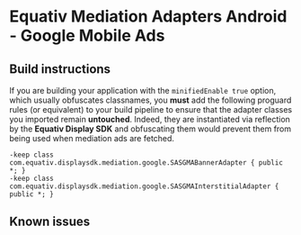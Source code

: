 # Equativ Mediation Adapters Android - Google Mobile Ads

## Build instructions

If you are building your application with the ```minifiedEnable true``` option, which usually obfuscates classnames, you __must__ add the following proguard rules (or equivalent) to your build pipeline to ensure that the adapter classes you imported remain __untouched__. Indeed, they are instantiated via reflection by the __Equativ Display SDK__ and obfuscating them would prevent them from being used when mediation ads are fetched.

```
-keep class com.equativ.displaysdk.mediation.google.SASGMABannerAdapter { public *; }
-keep class com.equativ.displaysdk.mediation.google.SASGMAInterstitialAdapter { public *; }
```

## Known issues


